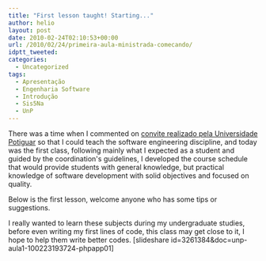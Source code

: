 ```yaml
---
title: "First lesson taught! Starting..."
author: helio
layout: post
date: 2010-02-24T02:10:53+00:00
url: /2010/02/24/primeira-aula-ministrada-comecando/
idptt_tweeted: 
categories:
  - Uncategorized
tags:
  - Apresentação
  - Engenharia Software
  - Introdução
  - Sis5Na
  - UnP
---
```


There was a time when I commented on <a title="UnP" href="http://www.helmed.net/blog/2010/01/26/ola-unp-mais-um-professor-na-familia/" target="_self">convite realizado pela Universidade Potiguar</a> so that I could teach the software engineering discipline, and today was the first class, following mainly what I expected as a student and guided by the coordination's guidelines, I developed the course schedule that would provide students with general knowledge, but practical knowledge of software development with solid objectives and focused on quality.

Below is the first lesson, welcome anyone who has some tips or suggestions.

I really wanted to learn these subjects during my undergraduate studies, before even writing my first lines of code, this class may get close to it, I hope to help them write better codes. [slideshare id=3261384&doc=unp-aula1-100223193724-phpapp01]